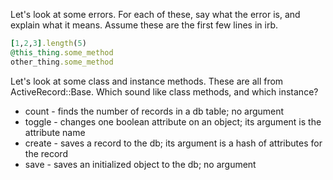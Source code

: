 Let's look at some errors. For each of these, say what the error is, and explain what it means.
Assume these are the first few lines in irb.
```ruby
[1,2,3].length(5)
@this_thing.some_method
other_thing.some_method
```

Let's look at some class and instance methods. These are all from ActiveRecord::Base. Which sound like class
methods, and which instance?

* count - finds the number of records in a db table; no argument
* toggle - changes one boolean attribute on an object; its argument is the attribute name
* create - saves a record to the db; its argument is a hash of attributes for the record
* save - saves an initialized object to the db; no argument

